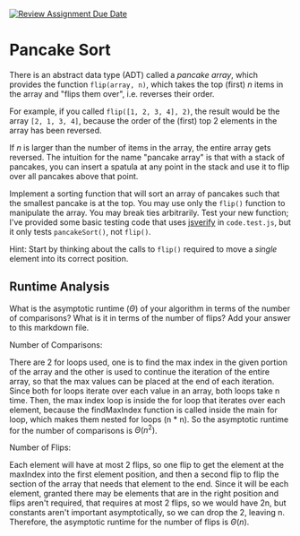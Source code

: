 [![Review Assignment Due Date](https://classroom.github.com/assets/deadline-readme-button-24ddc0f5d75046c5622901739e7c5dd533143b0c8e959d652212380cedb1ea36.svg)](https://classroom.github.com/a/-m0g1A8z)
# Pancake Sort

There is an abstract data type (ADT) called a *pancake array*, which provides
the function `flip(array, n)`, which takes the top (first) $n$ items in the
array and "flips them over", i.e. reverses their order.

For example, if you called `flip([1, 2, 3, 4], 2)`, the result would
be the array  `[2, 1, 3, 4]`, because the order of the (first) top 2
elements in the array has been reversed.

If $n$ is larger than the number of items in the array, the entire array gets
reversed. The intuition for the name "pancake array" is that with a stack of
pancakes, you can insert a spatula at any point in the stack and use it to flip
over all pancakes above that point.

Implement a sorting function that will sort an array of pancakes such that the
smallest pancake is at the top. You may use only the `flip()` function to
manipulate the array. You may break ties arbitrarily. Test your new function;
I've provided some basic testing code that uses
[jsverify](https://jsverify.github.io/) in `code.test.js`, but it only tests
`pancakeSort()`, not `flip()`.

Hint: Start by thinking about the calls to `flip()` required to move a *single*
element into its correct position.

## Runtime Analysis

What is the asymptotic runtime ($\Theta$) of your algorithm in terms of the
number of comparisons? What is it in terms of the number of flips? Add your
answer to this markdown file.

Number of Comparisons:

There are 2 for loops used, one is to find the max index in the given portion of the array 
and the other is used to continue the iteration of the entire array, so that the max values
can be placed at the end of each iteration. Since both for loops iterate over each value in 
an array, both loops take n time. Then, the max index loop is inside the for loop that iterates
over each element, because the findMaxIndex function is called inside the main for loop, which makes 
them nested for loops (n * n). So the asymptotic runtime for the number of comparisons is $\Theta(n^2)$.

Number of Flips:

Each element will have at most 2 flips, so one flip to get the element at the maxIndex
into the first element position, and then a second flip to flip the section of the array
that needs that element to the end. Since it will be each element, granted
there may be elements that are in the right position and flips aren't required, that requires
at most 2 flips, so we would have 2n, but constants aren't important asymptotically, so we can drop 
the 2, leaving n. Therefore, the asymptotic runtime for the number of flips is $\Theta(n)$.
